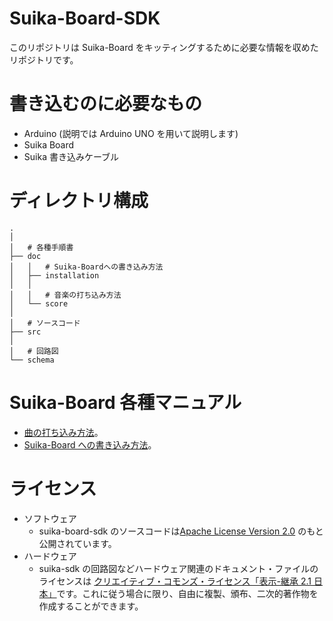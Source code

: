 # Suika-Board-SDK

このリポジトリは Suika-Board をキッティングするために必要な情報を収めたリポジトリです。

# 書き込むのに必要なもの

- Arduino (説明では Arduino UNO を用いて説明します)
- Suika Board
- Suika 書き込みケーブル

# ディレクトリ構成

```
.
│
│   # 各種手順書
├── doc
│   │   # Suika-Boardへの書き込み方法
│   ├── installation
│   │
│   │   # 音楽の打ち込み方法
│   └── score
│
│   # ソースコード
├── src
│
│   # 回路図
└── schema
```

# Suika-Board 各種マニュアル

- [曲の打ち込み方法](doc/score/)。
- [Suika-Board への書き込み方法](doc/installation/)。

# ライセンス

- ソフトウェア
  - suika-board-sdk のソースコードは[Apache License Version 2.0](http://www.apache.org/licenses/LICENSE-2.0.html) のもと公開されています。
- ハードウェア
  - suika-sdk の回路図などハードウェア関連のドキュメント・ファイルのライセンスは [クリエイティブ・コモンズ・ライセンス「表示-継承 2.1 日本」](http://creativecommons.org/licenses/by-sa/2.1/jp/deed.ja)です。これに従う場合に限り、自由に複製、頒布、二次的著作物を作成することができます。
